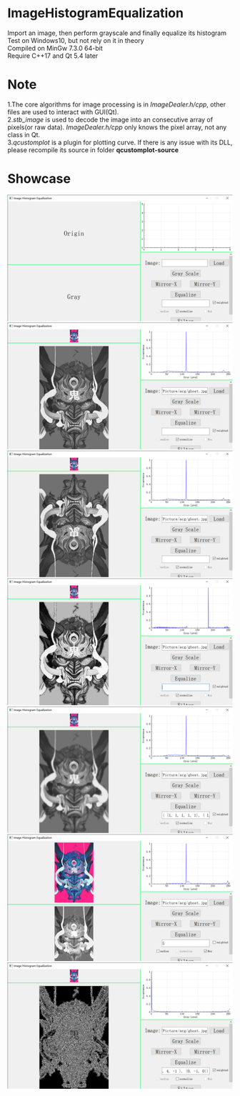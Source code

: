# ImageHistogramEqualization
Import an image, then perform grayscale and finally equalize its histogram
<br/>
Test on Windows10, but not rely on it in theory<br/>
Compiled on MinGw 7.3.0 64-bit<br/>
Require C++17 and Qt 5.4 later<br/>

# Note
1.The core algorithms for image processing is in *ImageDealer.h/cpp*, other files are used to interact with GUI(Qt).<br/>
2.*stb_image* is used to decode the image into an consecutive array of pixels(or raw data). *ImageDealer.h/cpp* only knows the pixel array, not any class in Qt.<br/>
3.*qcustomplot* is a plugin for plotting curve. If there is any issue with its DLL, please recompile its source in folder **qcustomplot-source**<br/>

# Showcase
![UI](Showcases/SecondUI.png)
![gray](Showcases/gray.png)
![Mirror-Y](Showcases/Mirror-Y.png)
![Equalize](Showcases/Equalize.png)
![5x5_weight_by_5_times](Showcases/5x5_weight_by_5_times.png)
![5_max](Showcases/5_max.png)
![3x3_laplace](Showcases/3x3_laplace.png)
